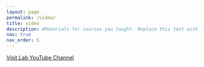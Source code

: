 ```yaml
---
layout: page
permalink: /video/
title: video
description: #Materials for courses you taught. Replace this text with your description.
nav: true
nav_order: 5
---
```



[Visit Lab YouTube Channel](https://www.youtube.com/channel/UCmwJ68qyT5rd9Uxh-na1YxA)

